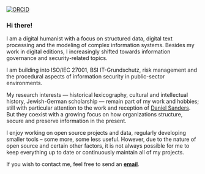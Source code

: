 [![ORCID](https://img.shields.io/badge/ORCID-0000--0002--8590--7730-a6ce39?style=flat&logo=orcid)](https://orcid.org/0000-0002-8590-7730)

### Hi there!

I am a digital humanist with a focus on structured data, digital text processing and the modeling of complex information systems. Besides my work in digital editions, I increasingly shifted towards information governance and security-related topics.

I am building into ISO/IEC 27001, BSI IT-Grundschutz, risk management and the procedural aspects of information security in public-sector environments.

My research interests — historical lexicography, cultural and intellectual history, Jewish-German scholarship — remain part of my work and hobbies; still with particular attention to the work and reception of [Daniel Sanders](https://de.wikipedia.org/wiki/Daniel_Sanders_(Lexikograf)). But they coexist with a growing focus on how organizations structure, secure and preserve information in the present.

I enjoy working on open source projects and data, regularly developing smaller tools – some more, some less useful. However, due to the nature of open source and certain other factors, it is not always possible for me to keep everything up to date or continuously maintain all of my projects.

If you wish to contact me, feel free to send an **[email](./img/mail.png)**.


